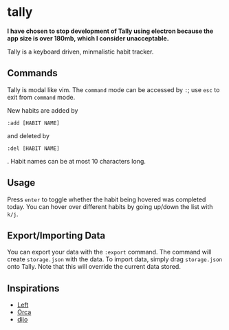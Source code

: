 # tally

**I have chosen to stop development of Tally using electron because the app size is over 180mb, which I consider unacceptable.**

Tally is a keyboard driven, minmalistic habit tracker. 

## Commands
Tally is modal like vim. The `command` mode can be accessed by `:`; use `esc` to exit from `command` mode. 

New habits are added by 
```
:add [HABIT NAME]
```
and deleted by
```
:del [HABIT NAME]
```
. Habit names can be at most 10 characters long. 

## Usage
Press `enter` to toggle whether the habit being hovered was completed today. You can hover over different habits by going up/down the list with `k/j`. 

## Export/Importing Data
You can export your data with the `:export` command. The command will create `storage.json` with the data. To import data, simply drag `storage.json` onto Tally. Note that this will override the current data stored.

## Inspirations
* [Left](https://github.com/hundredrabbits/Left)
* [Orca](https://github.com/hundredrabbits/Orca) 
* [dijo](https://github.com/NerdyPepper/dijo)

